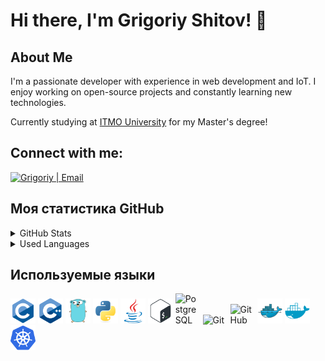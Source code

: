 # Hi there, I'm Grigoriy Shitov! 👋

## About Me
I'm a passionate developer with experience in web development and IoT. I enjoy working on open-source projects and constantly learning new technologies.

Currently studying at [ITMO University][itmo] for my Master's degree!
## Connect with me:

[<img src="https://img.icons8.com/color/48/000000/gmail.png" alt="Grigoriy | Email" width="40px" />][email]


## Моя статистика GitHub
<details>
<summary>GitHub Stats</summary>

![Статистика](https://github-readme-stats.vercel.app/api?username=GrigoriyShitov&show_icons=true&rank_icon=github&theme=radical)

</details>

<details>
<summary>Used Languages</summary>

![Топ языков](https://github-readme-stats.vercel.app/api/top-langs/?username=GrigoriyShitov&layout=compact&size_weight=0.1&theme=radical)

</details>



## Используемые языки
<img src="https://raw.githubusercontent.com/devicons/devicon/master/icons/c/c-original.svg" alt="C" width="40" height="40" style="display: inline-block;"/>
<img src="https://raw.githubusercontent.com/devicons/devicon/master/icons/cplusplus/cplusplus-original.svg" alt="C++" width="40" height="40" style="display: inline-block;"/>
<img src="https://raw.githubusercontent.com/devicons/devicon/master/icons/go/go-original.svg" alt="Go" width="40" height="40" style="display: inline-block;"/>
<img src="https://raw.githubusercontent.com/devicons/devicon/master/icons/python/python-original.svg" alt="Python" width="40" height="40" style="display: inline-block;"/>
<img src="https://raw.githubusercontent.com/devicons/devicon/master/icons/java/java-original.svg" alt="Java" width="40" height="40" style="display: inline-block;"/>
<img src="https://raw.githubusercontent.com/devicons/devicon/master/icons/bash/bash-original.svg" alt="Shell" width="40" height="40" style="display: inline-block;"/>
<img src="https://cdn.jsdelivr.net/gh/devicons/devicon/icons/postgresql/postgresql-original-wordmark.svg" alt="PostgreSQL" width="40px" style="display: inline-block;"/>
<img src="https://cdn.jsdelivr.net/gh/devicons/devicon/icons/git/git-original-wordmark.svg" alt="Git" width="40px" style="display: inline-block;"/>
<img src="https://cdn.jsdelivr.net/gh/devicons/devicon/icons/github/github-original-wordmark.svg" alt="GitHub" width="40px" style="display: inline-block;"/>
<img src="https://raw.githubusercontent.com/devicons/devicon/master/icons/docker/docker-original.svg" alt="Docker" width="40" height="40" style="display: inline-block;"/>
<img src="https://raw.githubusercontent.com/devicons/devicon/master/icons/docker/docker-plain.svg" alt="Docker Compose" width="40" height="40" style="display: inline-block;"/>
<img src="https://raw.githubusercontent.com/devicons/devicon/master/icons/kubernetes/kubernetes-plain.svg" alt="Kubernetes" width="40" height="40" style="display: inline-block;"/>


<!-- Links to my pages -->
[email]: mailto:grisha.shitob1@gmail.com
[itmo]: https://itmo.ru